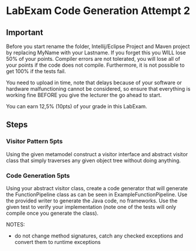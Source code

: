 # LabExam Code Generation Attempt 2

## Important
Before you start rename the folder, Intellij/Eclipse Project and Maven project by replacing MyName with your Lastname. If you forget this you WILL lose 50% of your points. 
Compiler errors are not tolerated, you will lose all of your points if the code does not compile. Furthermore, it is not possible to get 100% if the tests fail.

You need to upload in time, note that delays because of your software or hardware malfunctioning cannot be considered, so ensure that everything is working fine BEFORE you give the lecturer the go ahead to start. 

You can earn 12,5% (10pts) of your grade in this LabExam.

## Steps

### Visitor Pattern 5pts
Using the given metamodel construct a visitor interface and abstract visitor class that simply traverses any given object tree without doing anything. 


### Code Generation 5pts
Using your abstract visitor class, create a code generator that will generate the FunctionPipeline class as can be seen in ExampleFunctionPipeline. Use the provided writer to generate the Java code, no frameworks. Use the given test to verify your implementation (note one of the tests will only compile once you generate the class).

NOTES: 
- do not change method signatures, catch any checked exceptions and convert them to runtime exceptions
